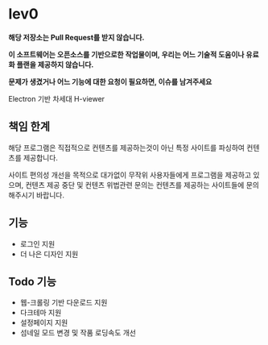 # lev0
**해당 저장소는 Pull Request를 받지 않습니다.**

**이 소프트웨어는 오픈소스를 기반으로한 작업물이며, 우리는 어느 기술적 도움이나 유료화 플랜을 제공하지 않습니다.**

**문제가 생겼거나 어느 기능에 대한 요청이 필요하면, 이슈를 남겨주세요**

Electron 기반 차세대 H-viewer

## 책임 한계
해당 프로그램은 직접적으로 컨텐츠를 제공하는것이 아닌 특정 사이트를 파싱하여 컨텐츠를 제공합니다.

사이트 편의성 개선을 목적으로 대가없이 무작위 사용자들에게 프로그램을 제공하고 있으며, 컨텐츠 제공 중단 및 컨텐츠 위법관련 문의는 컨텐츠를 제공하는 사이트들에 문의해주시기 바랍니다.

## 기능
- 로그인 지원
- 더 나은 디자인 지원

## Todo 기능
- 웹-크롤링 기반 다운로드 지원
- 다크테마 지원
- 설정페이지 지원
- 섬네일 모드 변경 및 작품 로딩속도 개선
